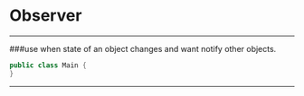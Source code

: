 # Observer
___
###use when state of an object changes and want notify other objects.
~~~ java
public class Main {
}
~~~

___
